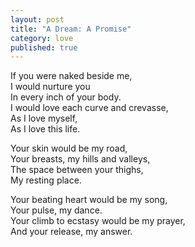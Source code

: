 ```yaml
---
layout: post
title: "A Dream: A Promise"
category: love
published: true
---
```


If you were naked beside me,  
I would nurture you  
In every inch of your body.  
I would love each curve and crevasse,  
As I love myself,  
As I love this life.

Your skin would be my road,  
Your breasts, my hills and valleys,  
The space between your thighs,  
My resting place.

Your beating heart would be my song,  
Your pulse, my dance.  
Your climb to ecstasy would be my prayer,  
And your release, my answer.